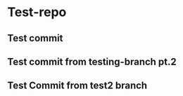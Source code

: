 # Test-repo

## Test commit



## Test commit from testing-branch pt.2

## Test Commit from test2 branch


